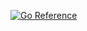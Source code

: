 [![Go Reference](https://pkg.go.dev/badge/github.com/proemergotech/types.svg)](https://pkg.go.dev/github.com/proemergotech/types)